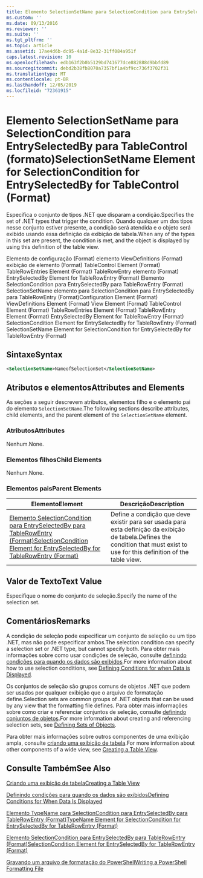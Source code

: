 ```yaml
---
title: Elemento SelectionSetName para SelectionCondition para EntrySelectedBy para TableControl (Format) | Microsoft Docs
ms.custom: ''
ms.date: 09/13/2016
ms.reviewer: ''
ms.suite: ''
ms.tgt_pltfrm: ''
ms.topic: article
ms.assetid: 17ae4d6b-dc95-4a1d-8e32-31ff084a951f
caps.latest.revision: 10
ms.openlocfilehash: edb163f2b0b5129bd741677dce882888d9bbfd89
ms.sourcegitcommit: debd2b38fb8070a7357bf1a4bf9cc736f3702f31
ms.translationtype: MT
ms.contentlocale: pt-BR
ms.lasthandoff: 12/05/2019
ms.locfileid: "72361915"
---
```

# <a name="selectionsetname-element-for-selectioncondition-for-entryselectedby-for-tablecontrol-format"></a><span data-ttu-id="3d641-102">Elemento SelectionSetName para SelectionCondition para EntrySelectedBy para TableControl (formato)</span><span class="sxs-lookup"><span data-stu-id="3d641-102">SelectionSetName Element for SelectionCondition for EntrySelectedBy for TableControl (Format)</span></span>

<span data-ttu-id="3d641-103">Especifica o conjunto de tipos .NET que disparam a condição.</span><span class="sxs-lookup"><span data-stu-id="3d641-103">Specifies the set of .NET types that trigger the condition.</span></span> <span data-ttu-id="3d641-104">Quando qualquer um dos tipos nesse conjunto estiver presente, a condição será atendida e o objeto será exibido usando essa definição da exibição de tabela.</span><span class="sxs-lookup"><span data-stu-id="3d641-104">When any of the types in this set are present, the condition is met, and the object is displayed by using this definition of the table view.</span></span>

<span data-ttu-id="3d641-105">Elemento de configuração (Format) elemento ViewDefinitions (Format) exibição de elemento (Format) TableControl Element (Format) TableRowEntries Element (Format) TableRowEntry elemento (Format) EntrySelectedBy Element for TableRowEntry (Format) Elemento SelectionCondition para EntrySelectedBy para TableRowEntry (Format) SelectionSetName elemento para SelectionCondition para EntrySelectedBy para TableRowEntry (Format)</span><span class="sxs-lookup"><span data-stu-id="3d641-105">Configuration Element (Format) ViewDefinitions Element (Format) View Element (Format) TableControl Element (Format) TableRowEntries Element (Format) TableRowEntry Element (Format) EntrySelectedBy Element for TableRowEntry (Format) SelectionCondition Element for EntrySelectedBy for TableRowEntry (Format) SelectionSetName Element for SelectionCondition for EntrySelectedBy for TableRowEntry (Format)</span></span>

## <a name="syntax"></a><span data-ttu-id="3d641-106">Sintaxe</span><span class="sxs-lookup"><span data-stu-id="3d641-106">Syntax</span></span>

```xml
<SelectionSetName>NameofSelectionSet</SelectionSetName>
```

## <a name="attributes-and-elements"></a><span data-ttu-id="3d641-107">Atributos e elementos</span><span class="sxs-lookup"><span data-stu-id="3d641-107">Attributes and Elements</span></span>

<span data-ttu-id="3d641-108">As seções a seguir descrevem atributos, elementos filho e o elemento pai do elemento `SelectionSetName`.</span><span class="sxs-lookup"><span data-stu-id="3d641-108">The following sections describe attributes, child elements, and the parent element of the `SelectionSetName` element.</span></span>

### <a name="attributes"></a><span data-ttu-id="3d641-109">Atributos</span><span class="sxs-lookup"><span data-stu-id="3d641-109">Attributes</span></span>

<span data-ttu-id="3d641-110">Nenhum.</span><span class="sxs-lookup"><span data-stu-id="3d641-110">None.</span></span>

### <a name="child-elements"></a><span data-ttu-id="3d641-111">Elementos filhos</span><span class="sxs-lookup"><span data-stu-id="3d641-111">Child Elements</span></span>

<span data-ttu-id="3d641-112">Nenhum.</span><span class="sxs-lookup"><span data-stu-id="3d641-112">None.</span></span>

### <a name="parent-elements"></a><span data-ttu-id="3d641-113">Elementos pais</span><span class="sxs-lookup"><span data-stu-id="3d641-113">Parent Elements</span></span>

|<span data-ttu-id="3d641-114">Elemento</span><span class="sxs-lookup"><span data-stu-id="3d641-114">Element</span></span>|<span data-ttu-id="3d641-115">Descrição</span><span class="sxs-lookup"><span data-stu-id="3d641-115">Description</span></span>|
|-------------|-----------------|
|[<span data-ttu-id="3d641-116">Elemento SelectionCondition para EntrySelectedBy para TableRowEntry (Format)</span><span class="sxs-lookup"><span data-stu-id="3d641-116">SelectionCondition Element for EntrySelectedBy for TableRowEntry (Format)</span></span>](./selectioncondition-element-for-entryselectedby-for-tablecontrol-format.md)|<span data-ttu-id="3d641-117">Define a condição que deve existir para ser usada para esta definição da exibição de tabela.</span><span class="sxs-lookup"><span data-stu-id="3d641-117">Defines the condition that must exist to use for this definition of the table view.</span></span>|

## <a name="text-value"></a><span data-ttu-id="3d641-118">Valor de Texto</span><span class="sxs-lookup"><span data-stu-id="3d641-118">Text Value</span></span>

<span data-ttu-id="3d641-119">Especifique o nome do conjunto de seleção.</span><span class="sxs-lookup"><span data-stu-id="3d641-119">Specify the name of the selection set.</span></span>

## <a name="remarks"></a><span data-ttu-id="3d641-120">Comentários</span><span class="sxs-lookup"><span data-stu-id="3d641-120">Remarks</span></span>

<span data-ttu-id="3d641-121">A condição de seleção pode especificar um conjunto de seleção ou um tipo .NET, mas não pode especificar ambos.</span><span class="sxs-lookup"><span data-stu-id="3d641-121">The selection condition can specify a selection set or .NET type, but cannot specify both.</span></span> <span data-ttu-id="3d641-122">Para obter mais informações sobre como usar condições de seleção, consulte [definindo condições para quando os dados são exibidos](./defining-conditions-for-displaying-data.md).</span><span class="sxs-lookup"><span data-stu-id="3d641-122">For more information about how to use selection conditions, see [Defining Conditions for when Data is Displayed](./defining-conditions-for-displaying-data.md).</span></span>

<span data-ttu-id="3d641-123">Os conjuntos de seleção são grupos comuns de objetos .NET que podem ser usados por qualquer exibição que o arquivo de formatação define.</span><span class="sxs-lookup"><span data-stu-id="3d641-123">Selection sets are common groups of .NET objects that can be used by any view that the formatting file defines.</span></span> <span data-ttu-id="3d641-124">Para obter mais informações sobre como criar e referenciar conjuntos de seleção, consulte [definindo conjuntos de objetos](./defining-selection-sets.md).</span><span class="sxs-lookup"><span data-stu-id="3d641-124">For more information about creating and referencing selection sets, see [Defining Sets of Objects](./defining-selection-sets.md).</span></span>

<span data-ttu-id="3d641-125">Para obter mais informações sobre outros componentes de uma exibição ampla, consulte [criando uma exibição de tabela](./creating-a-table-view.md).</span><span class="sxs-lookup"><span data-stu-id="3d641-125">For more information about other components of a wide view, see [Creating a Table View](./creating-a-table-view.md).</span></span>

## <a name="see-also"></a><span data-ttu-id="3d641-126">Consulte Também</span><span class="sxs-lookup"><span data-stu-id="3d641-126">See Also</span></span>

[<span data-ttu-id="3d641-127">Criando uma exibição de tabela</span><span class="sxs-lookup"><span data-stu-id="3d641-127">Creating a Table View</span></span>](./creating-a-table-view.md)

[<span data-ttu-id="3d641-128">Definindo condições para quando os dados são exibidos</span><span class="sxs-lookup"><span data-stu-id="3d641-128">Defining Conditions for When Data Is Displayed</span></span>](./defining-conditions-for-displaying-data.md)

[<span data-ttu-id="3d641-129">Elemento TypeName para SelectionCondition para EntrySelectedBy para TableRowEntry (Format)</span><span class="sxs-lookup"><span data-stu-id="3d641-129">TypeName Element for SelectionCondition for EntrySelectedBy for TableRowEntry (Format)</span></span>](./typename-element-for-selectioncondition-for-entryselectedby-for-tablecontrol-format.md)

[<span data-ttu-id="3d641-130">Elemento SelectionCondition para EntrySelectedBy para TableRowEntry (Format)</span><span class="sxs-lookup"><span data-stu-id="3d641-130">SelectionCondition Element for EntrySelectedBy for TableRowEntry (Format)</span></span>](./selectioncondition-element-for-entryselectedby-for-tablecontrol-format.md)

[<span data-ttu-id="3d641-131">Gravando um arquivo de formatação do PowerShell</span><span class="sxs-lookup"><span data-stu-id="3d641-131">Writing a PowerShell Formatting File</span></span>](./writing-a-powershell-formatting-file.md)
